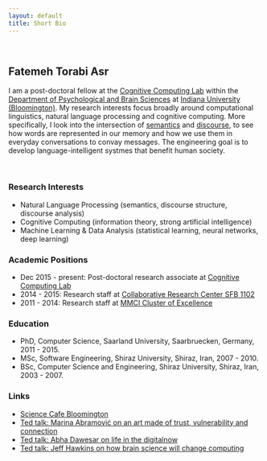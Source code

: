 ```yaml
---
layout: default
title: Short Bio
---
```



&nbsp;

## Fatemeh Torabi Asr

I am a post-doctoral fellow at the [Cognitive Computing Lab](http://www.compcog.com/) within the [Department of Psychological and Brain Sciences](http://psych.indiana.edu/) at [Indiana University (Bloomington)](https://www.indiana.edu). 
My research interests focus broadly around computational linguistics, natural language processing and cognitive computing.  More specifically, I look into the intersection of [semantics](https://en.wikipedia.org/wiki/Semantics) and [discourse](https://en.wikipedia.org/wiki/Discourse), to see how words are represented in our memory and how we use them in everyday conversations to convay messages. The engineering goal is to develop language-intelligent systmes that benefit human society.


&nbsp;

### Research Interests

- Natural Language Processing (semantics, discourse structure, discourse analysis)
- Cognitive Computing (information theory, strong artificial intelligence)
- Machine Learning & Data Analysis (statistical learning, neural networks, deep learning)


### Academic Positions

- Dec 2015 - present: Post-doctoral research associate at [Cognitive Computing Lab](http://www.compcog.com/)
- 2014 - 2015: Research staff at [Collaborative Research Center SFB 1102](http://www.sfb1102.uni-saarland.de/)
- 2011 - 2014: Research staff at [MMCI Cluster of Excellence](http://www.mmci.uni-saarland.de/en/start)


### Education

- PhD, Computer Science, Saarland University, Saarbruecken, Germany, 2011 - 2015.
- MSc, Software Engineering, Shiraz University, Shiraz, Iran, 2007 - 2010.
- BSc, Computer Science and Engineering, Shiraz University, Shiraz, Iran, 2003 - 2007.



### Links
- [Science Cafe Bloomington](http://www.sciencecafebloomington.org/)
- [Ted talk: Marina Abramović on an art made of trust, vulnerability and connection](https://www.ted.com/talks/marina_abramovic_an_art_made_of_trust_vulnerability_and_connection)
- [Ted talk: Abha Dawesar on life in the digitalnow](http://www.ted.com/talks/abha_dawesar_life_in_the_digital_now)
- [Ted talk: Jeff Hawkins on how brain science will change computing](https://www.ted.com/talks/jeff_hawkins_on_how_brain_science_will_change_computing)